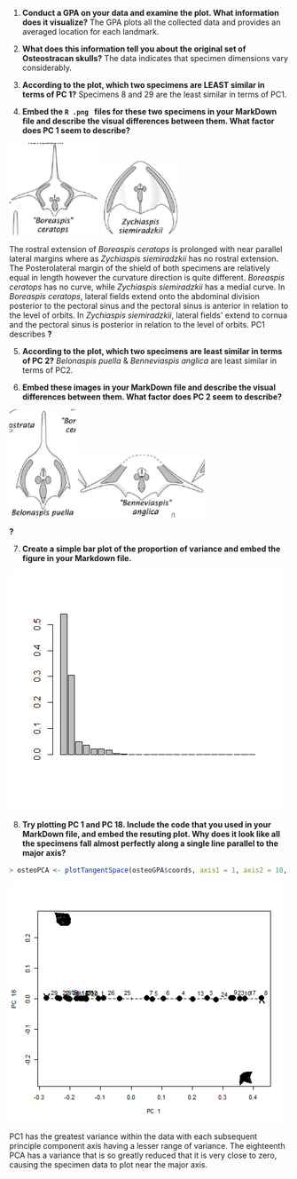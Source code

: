 1.  **Conduct a GPA on your data and examine the plot. What information does it visualize?**
The GPA plots all the collected data and provides an averaged location for each landmark.

2.  **What does this information tell you about the original set of Osteostracan skulls?**
The data indicates that specimen dimensions vary considerably.

3.  **According to the plot, which two specimens are LEAST similar in terms of PC 1?**
Specimens 8 and 29 are the least similar in terms of PC1.

4.  **Embed the ````R .png ```` files for these two specimens in your MarkDown file and describe the visual differences between them. What factor does PC 1 seem to describe?**

![Osteo8](https://github.com/Mcclaib4/Osteostracans/blob/master/osteostracans/Boreaspis_ceratops.png)
![Osteo29](https://github.com/Mcclaib4/Osteostracans/blob/master/osteostracans/Zychiaspis_siemiradzkii.png)

The rostral extension of *Boreaspis ceratops* is prolonged with near parallel lateral margins where as *Zychiaspis siemiradzkii* has no rostral extension. The Posterolateral margin of the shield of both specimens are relatively equal in length however the curvature direction  is quite different. *Boreaspis ceratops* has no curve, while *Zychiaspis siemiradzkii* has a medial curve. In *Boreaspis ceratops*, lateral fields extend onto the abdominal division posterior to the pectoral sinus and the pectoral sinus is anterior in relation to the level of orbits. In *Zychiaspis siemiradzkii*, lateral fields' extend to cornua and the pectoral sinus is posterior in relation to the level of orbits. PC1 describes **?**

5.  **According to the plot, which two specimens are least similar in terms of PC 2?**
*Belonaspis puella* & *Benneviaspis anglica* are least similar in terms of PC2.

6.  **Embed these images in your MarkDown file and describe the visual differences between them. What factor does PC 2 seem to describe?**

![Osteo3](https://github.com/Mcclaib4/Osteostracans/blob/master/osteostracans/Belonaspis_puella.png)
![Osteo4](https://github.com/Mcclaib4/Osteostracans/blob/master/osteostracans/Benneviaspis_anglica.png)

**?**

7.  **Create a simple bar plot of the proportion of variance and embed the figure in your Markdown file.**

![BarPlot](https://github.com/Mcclaib4/Osteostracans/blob/master/osteostracans/PropVar_barplot.png)

8.  **Try plotting PC 1 and PC 18. Include the code that you used in your MarkDown file, and embed the resuting plot. Why does it look like all the specimens fall almost perfectly along a single line parallel to the major axis?**

````R
> osteoPCA <- plotTangentSpace(osteoGPA$coords, axis1 = 1, axis2 = 18, label = TRUE)
````

![PC1/PC18_Osteo](https://github.com/Mcclaib4/Osteostracans/blob/master/osteostracans/PC1_PC18_Osteo.png)

PC1 has the greatest variance within the data with each subsequent principle component axis having a lesser range of variance. The eighteenth PCA has a variance that is so greatly reduced that it is very close to zero, causing the specimen data to plot near the major axis.

